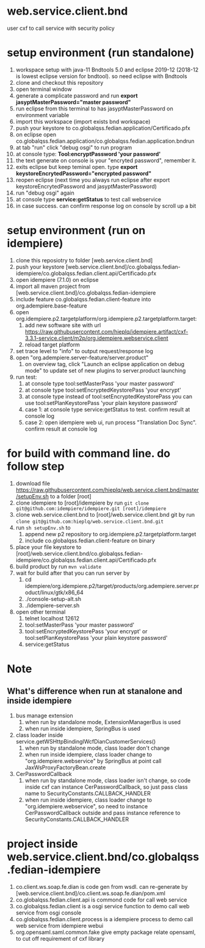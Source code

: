 # web.service.client.bnd
user cxf to call service with security policy

# setup environment (run standalone)
1. workspace setup with java-11 Bndtools 5.0 and eclipse 2019-12 (2018-12 is lowest eclipse version for bndtool). so need eclipse with Bndtools
1. clone and checkout this repository
1. open terminal window
1. generate a complicate password and run **export jasyptMasterPassword="master password"**
1. run eclipse from this terminal to has jasyptMasterPassword on environment variable
1. import this workspace (import exists bnd workspace)
1. push your keystore to co.globalqss.fedian.application/Certificado.pfx
1. on eclipse open co.globalqss.fedian.application/co.globalqss.fedian.application.bndrun
1. at tab "run" click "debug osgi" to run program
1. at console type: **Tool:encryptPassword 'your password'**
1. the text generate on console is your "encryted password", remember it.
1. exits eclipse but keep teminal open. type **export keystoreEncrytedPassword="encrypted password"**
1. reopen eclipse (next time you always run eclipse after export keystoreEncrytedPassword and jasyptMasterPassword)
1. run "debug osgi" again
1. at console type **service:getStatus** to test call webservice
1. in case success. can confirm response log on console by scroll up a bit

# setup environment (run on idempiere)
1. clone this reposiotry to folder [web.service.client.bnd]
1. push your keystore  [web.service.client.bnd]/co.globalqss.fedian-idempiere/co.globalqss.fedian.client.api/Certificado.pfx
1. open idempiere (7.1.0) on eclipse
1. import all maven project from [web.service.client.bnd]/co.globalqss.fedian-idempiere
1. include feature co.globalqss.fedian.client-feature into org.adempiere.base-feature
1. open org.idempiere.p2.targetplatform/org.idempiere.p2.targetplatform.target:
    1. add new software site with url https://raw.githubusercontent.com/hieplq/idempiere.artifact/cxf-3.3.1-service.client/m2p/org.idempiere.webservice.client
    1. reload target platform
1. set trace level to "info" to output request/response log
1. open "org.adempiere.server-feature/server.product" 
    1. on overview tag, click "Launch an eclipse application on debug mode" to update set of new plugins to server.product launching
1. run test:
    1. at console type tool:setMasterPass 'your master password'
    1. at console type tool:setEncryptedKeystorePass 'your encrypt'
    1. at console type instead of tool:setEncryptedKeystorePass you can use tool:setPlanKeystorePass 'your plain keystore password'
    1. case 1: at console type service:getStatus to test. confirm result at console log
    1. case 2: open idempiere web ui, run process "Translation Doc Sync". confirm result at console log

# for build with command line. do follow step
1. download file https://raw.githubusercontent.com/hieplq/web.service.client.bnd/master/setupEnv.sh to a folder [root]
1. clone idempiere to [root]/idempiere by run `git clone git@github.com:idempiere/idempiere.git [root]/idempiere`
1. clone web.service.client.bnd to [root]/web.service.client.bnd git by run `clone git@github.com:hieplq/web.service.client.bnd.git`
1. run `sh setupEnv.sh` to
    1. append new p2 repository to org.idempiere.p2.targetplatform.target
    1. include co.globalqss.fedian.client-feature on binary
1. place your file keystore to [root]/web.service.client.bnd/co.globalqss.fedian-idempiere/co.globalqss.fedian.client.api/Certificado.pfx
1. build product by run `mvn validate`
1. wait for build after that you can run server by 
    1. cd idempiere/org.idempiere.p2/target/products/org.adempiere.server.product/linux/gtk/x86_64
    1. ./console-setup-alt.sh
    1. ./idempiere-server.sh
1. open other terminal
    1. telnet localhost 12612
    1. tool:setMasterPass 'your master password'
    1. tool:setEncryptedKeystorePass 'your encrypt' or tool:setPlanKeystorePass 'your plain keystore password'
    1. service:getStatus


# Note
## What's difference when run at stanalone and inside idempiere
1. bus manage extension
    1. when run by standalone mode, ExtensionManagerBus is used
    1. when run inside idempiere, SpringBus is used
1. class loader inside service.getWSHttpBindingIWcfDianCustomerServices()
    1. when run by standalone mode, class loader don't change
    1. when run inside idempiere, class loader change to "org.idempiere.webservice" by SpringBus at point call JaxWsProxyFactoryBean.create
1. CerPasswordCallback
    1. when run by standalone mode, class loader isn't change, so code inside cxf can instance CerPasswordCallback, so just pass class name to SecurityConstants.CALLBACK_HANDLER
    1. when run inside idempiere, class loader change to "org.idempiere.webservice", so need to instance CerPasswordCallback outside and pass instance reference to SecurityConstants.CALLBACK_HANDLER
    
# project inside web.service.client.bnd/co.globalqss.fedian-idempiere
1. co.client.ws.soap.fe.dian is code gen from wsdl. can re-generate by [web.service.client.bnd]/co.client.ws.soap.fe.dian/pom.xml
2. co.globalqss.fedian.client.api is commond code for call web service
3. co.globalqss.fedian.client is a osgi service function to demo call web service from osgi console
4. co.globalqss.fedian.client.process is a idempiere process to demo call web service from idempiere webui
5. org.opensaml.saml.common.fake give empty package relate opensaml, to cut off requirement of cxf library
